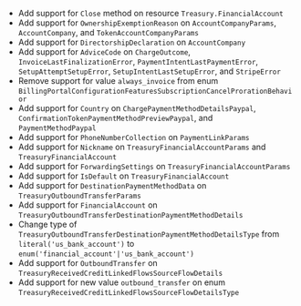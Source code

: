 * Add support for `Close` method on resource `Treasury.FinancialAccount`
* Add support for `OwnershipExemptionReason` on `AccountCompanyParams`, `AccountCompany`, and `TokenAccountCompanyParams`
* Add support for `DirectorshipDeclaration` on `AccountCompany`
* Add support for `AdviceCode` on `ChargeOutcome`, `InvoiceLastFinalizationError`, `PaymentIntentLastPaymentError`, `SetupAttemptSetupError`, `SetupIntentLastSetupError`, and `StripeError`
* Remove support for value `always_invoice` from enum `BillingPortalConfigurationFeaturesSubscriptionCancelProrationBehavior`
* Add support for `Country` on `ChargePaymentMethodDetailsPaypal`, `ConfirmationTokenPaymentMethodPreviewPaypal`, and `PaymentMethodPaypal`
* Add support for `PhoneNumberCollection` on `PaymentLinkParams`
* Add support for `Nickname` on `TreasuryFinancialAccountParams` and `TreasuryFinancialAccount`
* Add support for `ForwardingSettings` on `TreasuryFinancialAccountParams`
* Add support for `IsDefault` on `TreasuryFinancialAccount`
* Add support for `DestinationPaymentMethodData` on `TreasuryOutboundTransferParams`
* Add support for `FinancialAccount` on `TreasuryOutboundTransferDestinationPaymentMethodDetails`
* Change type of `TreasuryOutboundTransferDestinationPaymentMethodDetailsType` from `literal('us_bank_account')` to `enum('financial_account'|'us_bank_account')`
* Add support for `OutboundTransfer` on `TreasuryReceivedCreditLinkedFlowsSourceFlowDetails`
* Add support for new value `outbound_transfer` on enum `TreasuryReceivedCreditLinkedFlowsSourceFlowDetailsType`